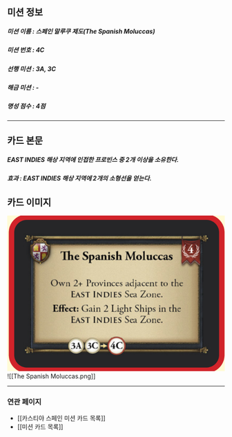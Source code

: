 ## 미션 정보
##### 미션 이름 : 스페인 말루쿠 제도(The Spanish Moluccas)
##### 미션 번호 : 4C
##### 선행 미션 : 3A, 3C
##### 해금 미션 : -
##### 명성 점수 : 4점
---
## 카드 본문
##### EAST INDIES 해상 지역에 인접한 프로빈스 중 2개 이상을 소유한다. 
##### *효과*  : EAST INDIES 해상 지역에 2개의 소형선을 얻는다.

## 카드 이미지
<img src="\Assets\The Spanish Moluccas.png"/>
![[The Spanish Moluccas.png]]

--- 

### 연관 페이지
- [[카스티야 스페인 미션 카드 목록]]
- [[미션 카드 목록]]
